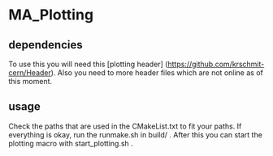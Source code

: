 # MA_Plotting

## dependencies
To use this you will need this [plotting header] (https://github.com/krschmit-cern/Header).
Also you need to more header files which are not online as of this moment.

## usage
Check the paths that are used in the CMakeList.txt to fit your paths.
If everything is okay, run the runmake.sh in build/ .
After this you can start the plotting macro with start_plotting.sh .
